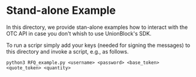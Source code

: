 # Stand-alone Example 

In this directory, we provide stan-alone examples how to interact with the OTC API in case you don't whish to use UnionBlock's SDK.

To run a scripr simply add your keys (needed for signing the messages) to this directory and invoke a script, e.g., as follows.

```
python3 RFQ_example.py <username> <password> <base_token> <quote_token> <quantity>

```


